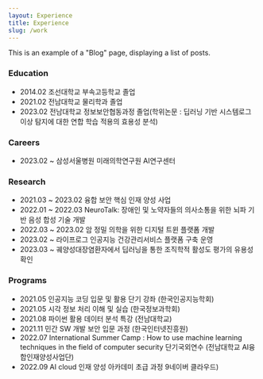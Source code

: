 ```yaml
---
layout: Experience
title: Experience
slug: /work
---
```


This is an example of a "Blog" page, displaying a list of posts.
<br />

### Education

- 2014.02 조선대학교 부속고등학교 졸업
- 2021.02 전남대학교 물리학과 졸업
- 2023.02 전남대학교 정보보안협동과정 졸업(학위논문 : 딥러닝 기반 시스템로그 이상 탐지에 대한 연합 학습 적용의 효용성 분석)

### Careers

- 2023.02 ~ 삼성서울병원 미래의학연구원 AI연구센터

### Research

- 2021.03 ~ 2023.02 융합 보안 핵심 인재 양성 사업
- 2022.01 ~ 2022.03 NeuroTalk: 장애인 및 노약자들의 의사소통을 위한 뇌파 기반 음성 합성 기술 개발
- 2022.03 ~ 2023.02 암 정밀 의학을 위한 디지털 트윈 플랫폼 개발
- 2023.02 ~ 라이프로그 인공지능 건강관리서비스 플랫폼 구축 운영
- 2023.03 ~ 궤양성대장염환자에서 딥러닝을 통한 조직학적 활성도 평가의 유용성 확인

### Programs

- 2021.05 인공지능 코딩 입문 및 활용 단기 강좌 (한국인공지능학회)
- 2021.05 시각 정보 처리 이해 및 실습 (한국정보과학회)
- 2021.08 파이썬 활용 데이터 분석 특강 (전남대학교)
- 2021.11 민간 SW 개발 보안 입문 과정 (한국인터넷진흥원)
- 2022.07 International Summer Camp : How to use machine learning techniques in the field of computer security 단기국외연수 (전남대학교 AI융합인재양성사업단)
- 2022.09 AI cloud 인재 양성 아카데미 초급 과정 9네이버 클라우드)
